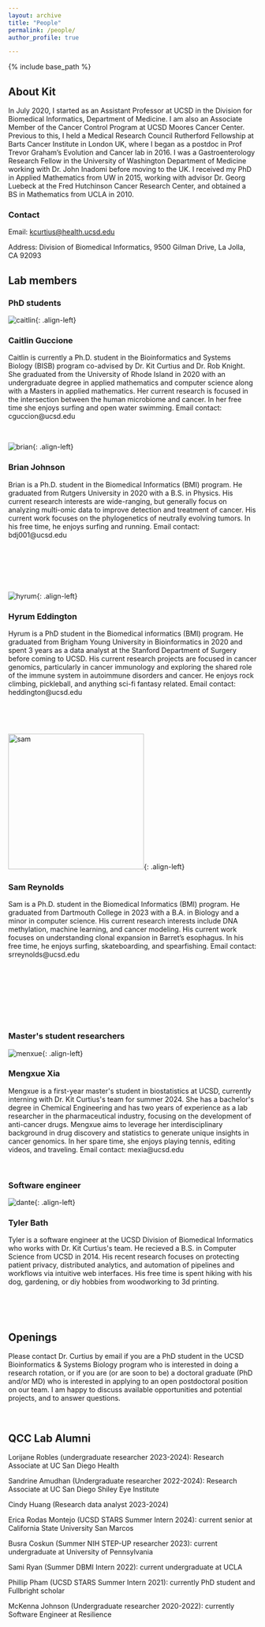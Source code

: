 ```yaml
---
layout: archive
title: "People"
permalink: /people/
author_profile: true

---
```


{% include base_path %}



<h2>About Kit</h2>

In July 2020, I started as an Assistant Professor at UCSD in the Division for Biomedical Informatics, Department of Medicine. I am also an Associate Member of the Cancer Control Program at UCSD Moores Cancer Center. Previous to this, I held a Medical Research Council Rutherford Fellowship at Barts Cancer Institute in London UK, where I began as a postdoc in Prof Trevor Graham’s Evolution and Cancer lab in 2016. I was a Gastroenterology Research Fellow in the University of Washington Department of Medicine working with Dr. John Inadomi before moving to the UK. I received my PhD in Applied Mathematics from UW in 2015, working with advisor Dr. Georg Luebeck at the Fred Hutchinson Cancer Research Center, and obtained a BS in Mathematics from UCLA in 2010. 

<h3>Contact</h3>

Email: kcurtius@health.ucsd.edu

Address: Division of Biomedical Informatics, 9500 Gilman Drive, La Jolla, CA 92093

<h2>Lab members</h2>

<h3>PhD students</h3>

![caitlin](/images/CaitlinGuccione_small.png){: .align-left}
<h3>Caitlin Guccione</h3>
Caitlin is currently a Ph.D. student in the Bioinformatics and Systems Biology (BISB) program co-advised by Dr. Kit Curtius and Dr. Rob Knight. She graduated from the University of Rhode Island in 2020 with an undergraduate degree in applied mathematics and computer science along with a Masters in applied mathematics. Her current research is focused in the intersection between the human microbiome and cancer. In her free time she enjoys surfing and open water swimming. Email contact: cguccion@ucsd.edu

&nbsp;


![brian](/images/Brian_johnson_headshot_small.jpg){: .align-left}
<h3>Brian Johnson</h3>
Brian is a Ph.D. student in the Biomedical Informatics (BMI) program. He graduated from Rutgers University in 2020 with a B.S. in Physics. His current research interests are wide-ranging, but generally focus on analyzing multi-omic data to improve detection and treatment of cancer. His current work focuses on the phylogenetics of neutrally evolving tumors. In his free time, he enjoys surfing and running. Email contact: bdj001@ucsd.edu

&nbsp;

&nbsp;

&nbsp;

![hyrum](/images/HyrumEddington_headshot.jpg){: .align-left}
<h3>Hyrum Eddington</h3>
Hyrum is a PhD student in the Biomedical informatics (BMI) program. He graduated from Brigham Young University in Bioinformatics in 2020 and spent 3 years as a data analyst at the Stanford Department of Surgery before coming to UCSD. His current research projects are focused in cancer genomics, particularly in cancer immunology and exploring the shared role of the immune system in autoimmune disorders and cancer.  He enjoys rock climbing, pickleball, and anything sci-fi fantasy related. Email contact: heddington@ucsd.edu

&nbsp;

&nbsp;

<img src="/images/SamReynolds_headshot.jpeg" alt="sam" style="width:275px;">{: .align-left}
<h3>Sam Reynolds</h3>
Sam is a Ph.D. student in the Biomedical Informatics (BMI) program. He graduated from Dartmouth College in 2023 with a B.A. in Biology and a minor in computer science. His current research interests include DNA methylation, machine learning, and cancer modeling. His current work focuses on understanding clonal expansion in Barret’s esophagus. In his free time, he enjoys surfing, skateboarding, and spearfishing. Email contact: srreynolds@ucsd.edu

&nbsp;

&nbsp;

&nbsp;

&nbsp;

<h3>Master's student researchers</h3>

![menxue](/images/Menxue_Xia_headshot.jpg){: .align-left}
<h3>Mengxue Xia</h3>
Mengxue is a first-year master's student in biostatistics at UCSD, currently interning with Dr. Kit Curtius's team for summer 2024. She has a bachelor's degree in Chemical Engineering and has two years of experience as a lab researcher in the pharmaceutical industry, focusing on the development of anti-cancer drugs. Mengxue aims to leverage her interdisciplinary background in drug discovery and statistics to generate unique insights in cancer genomics. In her spare time, she enjoys playing tennis, editing videos, and traveling. Email contact: mexia@ucsd.edu

&nbsp;

<h3>Software engineer</h3>

![dante](/images/TylerBath_headshot.jpg){: .align-left}
<h3>Tyler Bath</h3>
Tyler is a software engineer at the UCSD Division of Biomedical Informatics who works with Dr. Kit Curtius's team. He recieved a B.S. in Computer Science from UCSD in 2014. His recent research focuses on protecting patient privacy, distributed analytics, and automation of pipelines and workflows via intuitive web interfaces. His free time is spent hiking with his dog, gardening, or diy hobbies from woodworking to 3d printing.

&nbsp;

&nbsp; 


<h2>Openings</h2>

 Please contact Dr. Curtius by email if you are a PhD student in the UCSD Bioinformatics & Systems Biology program who is interested in doing a research rotation, or if you are (or are soon to be) a doctoral graduate (PhD and/or MD) who is interested in applying to an open postdoctoral position on our team. I am happy to discuss available opportunities and potential projects, and to answer questions. 

&nbsp;


<h2>QCC Lab Alumni</h2>

Lorijane Robles (undergraduate researcher 2023-2024): Research Associate at UC San Diego Health

Sandrine Amudhan (Undergraduate researcher 2022-2024): Research Associate at UC San Diego Shiley Eye Institute

Cindy Huang (Research data analyst 2023-2024)

Erica Rodas Montejo (UCSD STARS Summer Intern 2024): current senior at California State University San Marcos

Busra Coskun (Summer NIH STEP-UP researcher 2023): current undergraduate at University of Pennsylvania

Sami Ryan (Summer DBMI Intern 2022): current undergraduate at UCLA

Phillip Pham (UCSD STARS Summer Intern 2021): currently PhD student and Fullbright scholar 

McKenna Johnson (Undergraduate researcher 2020-2022): currently Software Engineer at Resilience
